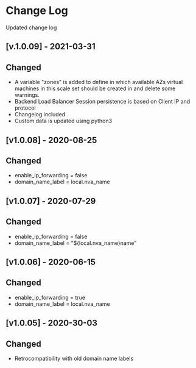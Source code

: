# Change Log

Updated change log
## [v.1.0.09] - 2021-03-31
## Changed
- A variable "zones" is added to define in which available AZs virtual machines in this scale set should be created in and delete some warnings.
- Backend Load Balancer Session persistence is based on Client IP and protocol 
- Changelog included
- Custom data is updated using python3


## [v1.0.08] - 2020-08-25
## Changed
- enable_ip_forwarding = false
- domain_name_label = local.nva_name

## [v1.0.07] - 2020-07-29
## Changed
- enable_ip_forwarding = false
- domain_name_label = "${local.nva_name}name"

## [v1.0.06] - 2020-06-15
## Changed
- enable_ip_forwarding = true
- domain_name_label = local.nva_name

## [v1.0.05] - 2020-30-03
## Changed
- Retrocompatibility with old domain name labels
